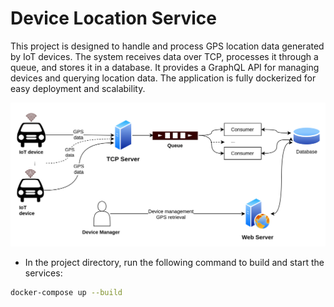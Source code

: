 # Device Location Service
This project is designed to handle and process GPS location data generated by IoT devices. The system receives data over TCP, processes it through a queue, and stores it in a database. It provides a GraphQL API for managing devices and querying location data. The application is fully dockerized for easy deployment and scalability.

<img src="images/gps.drawio.svg" alt="use case"/>

- In the project directory, run the following command to build and start the services:
```sh
docker-compose up --build
```
